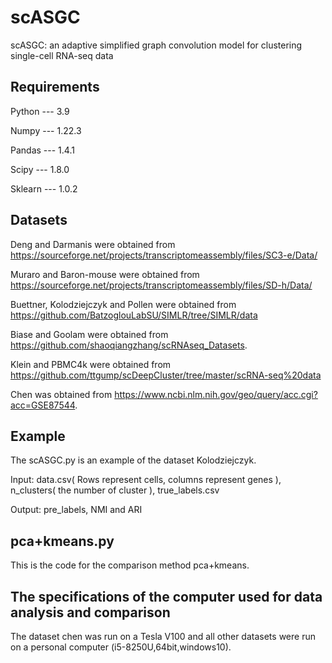 # scASGC

scASGC: an adaptive simplified graph convolution model for clustering single-cell RNA-seq data

## Requirements

Python --- 3.9

Numpy --- 1.22.3

Pandas --- 1.4.1

Scipy --- 1.8.0

Sklearn --- 1.0.2

## Datasets

Deng and Darmanis were obtained from https://sourceforge.net/projects/transcriptomeassembly/files/SC3-e/Data/

Muraro and Baron-mouse were obtained from https://sourceforge.net/projects/transcriptomeassembly/files/SD-h/Data/

Buettner, Kolodziejczyk and Pollen were obtained from https://github.com/BatzoglouLabSU/SIMLR/tree/SIMLR/data

Biase and Goolam were obtained from https://github.com/shaoqiangzhang/scRNAseq_Datasets.

Klein and PBMC4k were obtained from https://github.com/ttgump/scDeepCluster/tree/master/scRNA-seq%20data

Chen was obtained from https://www.ncbi.nlm.nih.gov/geo/query/acc.cgi?acc=GSE87544.

## Example

The scASGC.py is an example of the dataset Kolodziejczyk.

Input: data.csv( Rows represent cells, columns represent genes ), n_clusters( the number of cluster ), true_labels.csv

Output: pre_labels, NMI and ARI

## pca+kmeans.py
This is the code for the comparison method pca+kmeans.


## The specifications of the computer used for data analysis and comparison
The dataset chen was run on a Tesla V100 and all other datasets were run on a personal computer (i5-8250U,64bit,windows10).
